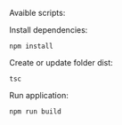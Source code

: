 Avaible scripts:

Install dependencies:
```
npm install
```

Create or update folder dist:
```
tsc
```

Run application:
```
npm run build
```